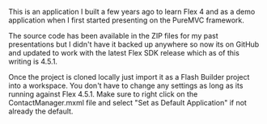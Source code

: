 This is an application I built a few years ago to learn Flex 4 and as a demo application 
when I first started presenting on the PureMVC framework. 

The source code has been available in the ZIP files for my past presentations but I 
didn't have it backed up anywhere so now its on GitHub and updated to work with the 
latest Flex SDK release which as of this writing is 4.5.1.

Once the project is cloned locally just import it as a Flash Builder project into a 
workspace. You don't have to change any settings as long as its running against 
Flex 4.5.1. Make sure to right click on the ContactManager.mxml file and select 
"Set as Default Application" if not already the default.